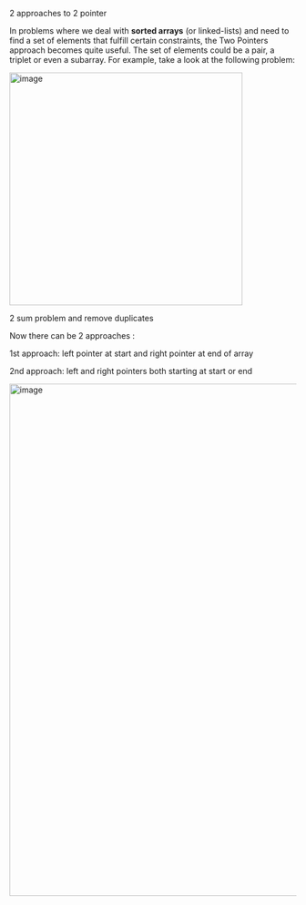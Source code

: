 2 approaches to 2 pointer

In problems where we deal with **sorted arrays** (or linked-lists) and need to find a set of elements that fulfill 
certain constraints, the Two Pointers approach becomes quite useful. The set of elements could be a pair, a triplet
or even a subarray. For example, take a look at the following problem:

<img width="409" alt="image" src="https://github.com/gregbg218/DSA/assets/72642906/bd55a80d-03f0-4eb5-922d-d636eb26d617">


2 sum problem and remove duplicates



Now there can be 2 approaches :

1st approach: left pointer at start and right pointer at end of array

2nd approach: left and right pointers both starting at start or end



<img width="900" alt="image" src="https://github.com/user-attachments/assets/f22beb0c-6842-4bd5-a487-1a80254adcaa" />
